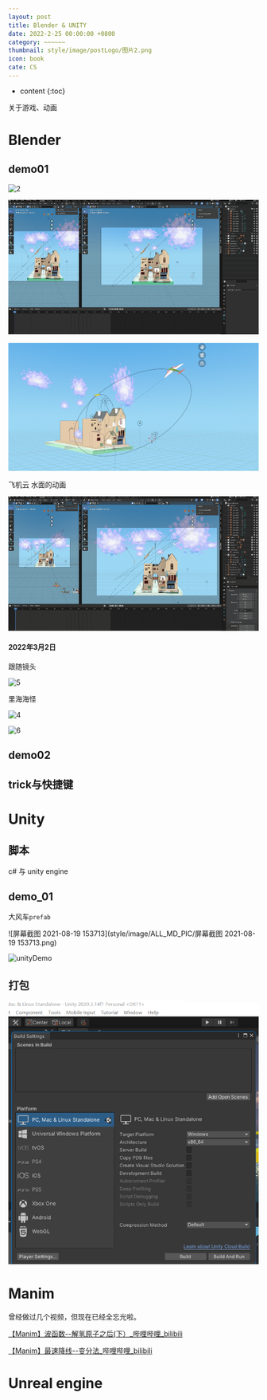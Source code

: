 ```yaml
---
layout: post
title: Blender & UNITY
date: 2022-2-25 00:00:00 +0800
category: ~~~~~~
thumbnail: style/image/postLogo/图片2.png
icon: book
cate: CS
---
```



* content
{:toc}

关于游戏、动画

# Blender

## demo01

![2](style/image/ALL_MD_PIC/2.gif)

![1](style/image/ALL_MD_PIC/1.gif)

<img src="style/image/ALL_MD_PIC/1645961445651.png" alt="1645961445651" style="zoom:67%;" />

飞机云  水面的动画

![3](style/image/ALL_MD_PIC/3.gif)

#### 2022年3月2日

跟随镜头

![5](style/image/ALL_MD_PIC/5.gif)

里海海怪

![4](style/image/ALL_MD_PIC/4.gif)

![6](style/image/ALL_MD_PIC/6.gif)



## demo02





<!-- 几何节点

材质

Grease pencel

渲染 -->

## trick与快捷键




# Unity

## 脚本



c# 与 unity engine


## demo_01

大风车`prefab`

![屏幕截图 2021-08-19 153713](style/image/ALL_MD_PIC/屏幕截图 2021-08-19 153713.png)

![unityDemo](style/image/ALL_MD_PIC/unityDemo.gif)

## 打包

![1629359317488](style/image/ALL_MD_PIC/1629359317488.png)

# Manim

曾经做过几个视频，但现在已经全忘光啦。


[【Manim】波函数--解氢原子之后(下）_哔哩哔哩_bilibili](https://www.bilibili.com/video/BV147411C7uD?spm_id_from=333.999.0.0)

[【Manim】最速降线--变分法_哔哩哔哩_bilibili](https://www.bilibili.com/video/BV1YC4y147Fr?spm_id_from=333.999.0.0)



# Unreal engine


